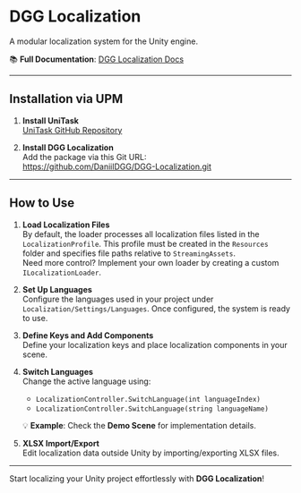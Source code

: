 # DGG Localization

A modular localization system for the Unity engine.

📚 **Full Documentation**: [DGG Localization Docs](https://dark-dgg.gitbook.io/dgg-localization)

---

## Installation via UPM

1. **Install UniTask**  
   [UniTask GitHub Repository](https://github.com/Cysharp/UniTask?ysclid=lulo5ve1dr734166736736#upm-package)

2. **Install DGG Localization**  
   Add the package via this Git URL:  
   https://github.com/DaniilDGG/DGG-Localization.git

---

## How to Use

1. **Load Localization Files**  
   By default, the loader processes all localization files listed in the `LocalizationProfile`. This profile must be created in the `Resources` folder and specifies file paths relative to `StreamingAssets`.  
   Need more control? Implement your own loader by creating a custom `ILocalizationLoader`.

2. **Set Up Languages**  
   Configure the languages used in your project under `Localization/Settings/Languages`. Once configured, the system is ready to use.

3. **Define Keys and Add Components**  
   Define your localization keys and place localization components in your scene.

4. **Switch Languages**  
   Change the active language using:  
   - `LocalizationController.SwitchLanguage(int languageIndex)`  
   - `LocalizationController.SwitchLanguage(string languageName)`  

   💡 **Example**: Check the **Demo Scene** for implementation details.

5. **XLSX Import/Export**  
   Edit localization data outside Unity by importing/exporting XLSX files.

---

Start localizing your Unity project effortlessly with **DGG Localization**!
